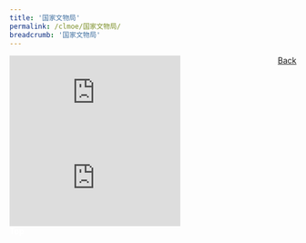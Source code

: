 ```yaml
---
title: '国家文物局'
permalink: /clmoe/国家文物局/
breadcrumb: '国家文物局'
---
```

<a href="/gallery/华文学习展示区-chinese-exhibitions-e/community-partners/" style="float:right;">Back</a>
 <div class="video-container">
  <iframe src="https://www.youtube.com/embed/videoseries?list=PLjHnZe9ZyqbRPBtenqbjIOqpeiIotWdam" frameborder="0" allow="accelerometer; autoplay; encrypted-media; gyroscope; picture-in-picture" allowfullscreen></iframe></div>
<div class="video-container">
  <iframe src="https://www.youtube.com/embed/xz1Ba0_G5JA" frameborder="0" allow="accelerometer; autoplay; encrypted-media; gyroscope; picture-in-picture" allowfullscreen></iframe></div>

<div class="btntop"><a href="#top" style="text-decoration:none;"><span style="color:white"><b>Top</b></span></a></div>
